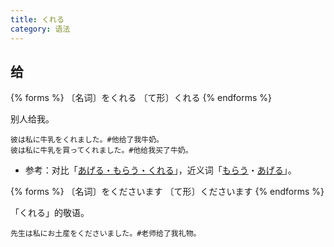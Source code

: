 ```yaml
---
title: くれる
category: 语法
---
```


## 给

{% forms %}
〔名词〕をくれる
〔て形〕くれる
{% endforms %}

别人给我。

```example
彼は私に牛乳をくれました。#他给了我牛奶。
彼は私に牛乳を買ってくれました。#他给我买了牛奶。
```

- 参考：对比「[あげる・もらう・くれる](../ageru-morau-kureru)」，近义词「[もらう](../morau)・[あげる](../ageru)」。

{% forms %}
〔名词〕をくださいます
〔て形〕くださいます
{% endforms %}

「くれる」的敬语。

```example
先生は私にお土産をくださいました。#老师给了我礼物。
```
